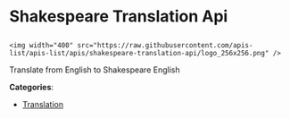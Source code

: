 # Shakespeare Translation Api<p align="center">
    <img width="400" src="https://raw.githubusercontent.com/apis-list/apis-list/apis/shakespeare-translation-api/logo_256x256.png" />
</p>

Translate from English to Shakespeare English

**Categories**:

- [Translation](https://github/apis-list/apis-list#translation)





